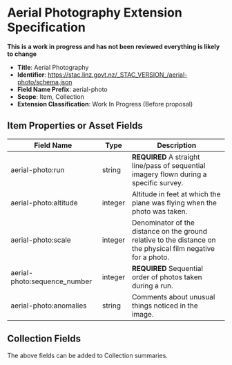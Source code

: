 # Aerial Photography Extension Specification

**This is a work in progress and has not been reviewed everything is likely to change**

- **Title**: Aerial Photography
- **Identifier**:
  <https://stac.linz.govt.nz/_STAC_VERSION_/aerial-photo/schema.json>
- **Field Name Prefix**: aerial-photo
- **Scope**: Item, Collection
- **Extension Classification**: Work In Progress (Before proposal)

## Item Properties or Asset Fields

| Field Name                   | Type    | Description                                                                                                   |
| ---------------------------- | ------- | ------------------------------------------------------------------------------------------------------------- |
| aerial-photo:run             | string  | **REQUIRED** A straight line/pass of sequential imagery flown during a specific survey.                       |
| aerial-photo:altitude        | integer | Altitude in feet at which the plane was flying when the photo was taken.                                      |
| aerial-photo:scale           | integer | Denominator of the distance on the ground relative to the distance on the physical film negative for a photo. |
| aerial-photo:sequence_number | integer | **REQUIRED** Sequential order of photos taken during a run.                                                   |
| aerial-photo:anomalies       | string  | Comments about unusual things noticed in the image.                                                           |

## Collection Fields

The above fields can be added to Collection summaries.
